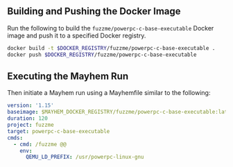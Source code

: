 ## Building and Pushing the Docker Image

Run the following to build the `fuzzme/powerpc-c-base-executable` Docker image and push it to a specified Docker registry.

```sh
docker build -t $DOCKER_REGISTRY/fuzzme/powerpc-c-base-executable .
docker push $DOCKER_REGISTRY/fuzzme/powerpc-c-base-executable
```

## Executing the Mayhem Run

Then initiate a Mayhem run using a Mayhemfile similar to the following:

```yaml
version: '1.15'
baseimage: $MAYHEM_DOCKER_REGISTRY/fuzzme/powerpc-c-base-executable:latest
duration: 120
project: fuzzme
target: powerpc-c-base-executable
cmds:
  - cmd: /fuzzme @@
    env:
      QEMU_LD_PREFIX: /usr/powerpc-linux-gnu
```
